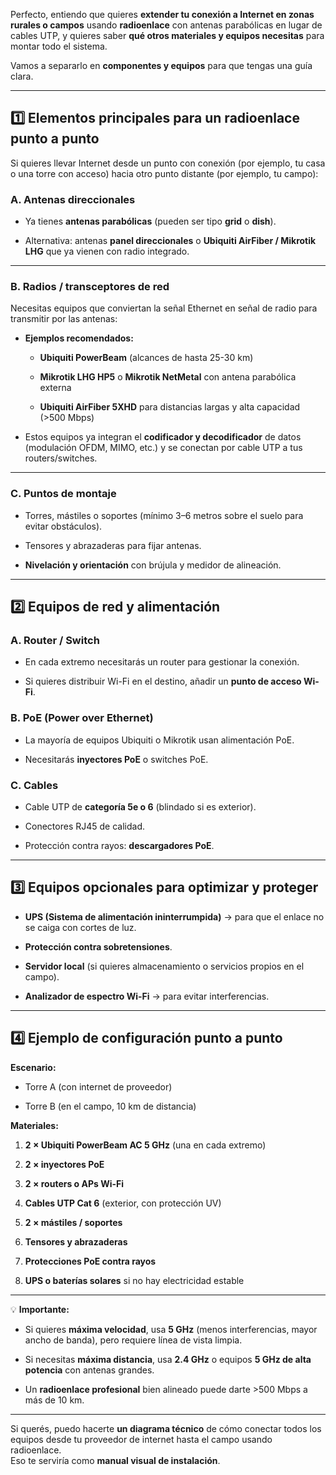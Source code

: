 Perfecto, entiendo que quieres **extender tu conexión a Internet en zonas rurales o campos** usando **radioenlace** con antenas parabólicas en lugar de cables UTP, y quieres saber **qué otros materiales y equipos necesitas** para montar todo el sistema.

Vamos a separarlo en **componentes y equipos** para que tengas una guía clara.

---

## 1️⃣ Elementos principales para un radioenlace punto a punto

Si quieres llevar Internet desde un punto con conexión (por ejemplo, tu casa o una torre con acceso) hacia otro punto distante (por ejemplo, tu campo):

### **A. Antenas direccionales**

- Ya tienes **antenas parabólicas** (pueden ser tipo **grid** o **dish**).
    
- Alternativa: antenas **panel direccionales** o **Ubiquiti AirFiber / Mikrotik LHG** que ya vienen con radio integrado.
    

---

### **B. Radios / transceptores de red**

Necesitas equipos que conviertan la señal Ethernet en señal de radio para transmitir por las antenas:

- **Ejemplos recomendados:**
    
    - **Ubiquiti PowerBeam** (alcances de hasta 25-30 km)
        
    - **Mikrotik LHG HP5** o **Mikrotik NetMetal** con antena parabólica externa
        
    - **Ubiquiti AirFiber 5XHD** para distancias largas y alta capacidad (>500 Mbps)
        
- Estos equipos ya integran el **codificador y decodificador** de datos (modulación OFDM, MIMO, etc.) y se conectan por cable UTP a tus routers/switches.
    

---

### **C. Puntos de montaje**

- Torres, mástiles o soportes (mínimo 3–6 metros sobre el suelo para evitar obstáculos).
    
- Tensores y abrazaderas para fijar antenas.
    
- **Nivelación y orientación** con brújula y medidor de alineación.
    

---

## 2️⃣ Equipos de red y alimentación

### **A. Router / Switch**

- En cada extremo necesitarás un router para gestionar la conexión.
    
- Si quieres distribuir Wi-Fi en el destino, añadir un **punto de acceso Wi-Fi**.
    

### **B. PoE (Power over Ethernet)**

- La mayoría de equipos Ubiquiti o Mikrotik usan alimentación PoE.
    
- Necesitarás **inyectores PoE** o switches PoE.
    

### **C. Cables**

- Cable UTP de **categoría 5e o 6** (blindado si es exterior).
    
- Conectores RJ45 de calidad.
    
- Protección contra rayos: **descargadores PoE**.
    

---

## 3️⃣ Equipos opcionales para optimizar y proteger

- **UPS (Sistema de alimentación ininterrumpida)** → para que el enlace no se caiga con cortes de luz.
    
- **Protección contra sobretensiones**.
    
- **Servidor local** (si quieres almacenamiento o servicios propios en el campo).
    
- **Analizador de espectro Wi-Fi** → para evitar interferencias.
    

---

## 4️⃣ Ejemplo de configuración punto a punto

**Escenario:**

- Torre A (con internet de proveedor)
    
- Torre B (en el campo, 10 km de distancia)
    

**Materiales:**

1. **2 × Ubiquiti PowerBeam AC 5 GHz** (una en cada extremo)
    
2. **2 × inyectores PoE**
    
3. **2 × routers o APs Wi-Fi**
    
4. **Cables UTP Cat 6** (exterior, con protección UV)
    
5. **2 × mástiles / soportes**
    
6. **Tensores y abrazaderas**
    
7. **Protecciones PoE contra rayos**
    
8. **UPS o baterías solares** si no hay electricidad estable
    

---

💡 **Importante:**

- Si quieres **máxima velocidad**, usa **5 GHz** (menos interferencias, mayor ancho de banda), pero requiere línea de vista limpia.
    
- Si necesitas **máxima distancia**, usa **2.4 GHz** o equipos **5 GHz de alta potencia** con antenas grandes.
    
- Un **radioenlace profesional** bien alineado puede darte >500 Mbps a más de 10 km.
    

---

Si querés, puedo hacerte **un diagrama técnico** de cómo conectar todos los equipos desde tu proveedor de internet hasta el campo usando radioenlace.  
Eso te serviría como **manual visual de instalación**.